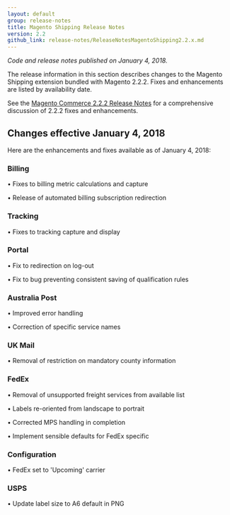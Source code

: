 ```yaml
---
layout: default
group: release-notes
title: Magento Shipping Release Notes
version: 2.2
github_link: release-notes/ReleaseNotesMagentoShipping2.2.x.md
---
```

*Code and release notes published on January 4, 2018.*



The release information in this section describes changes to the Magento Shipping extension bundled with Magento 2.2.2.  Fixes and enhancements are listed by availability date.

See the [Magento Commerce 2.2.2 Release Notes]({{page.baseurl}}release-notes/ReleaseNotes2.2.2CE.html) for a comprehensive discussion of 2.2.2 fixes and enhancements.  


## Changes effective January 4, 2018

Here are the enhancements and fixes available as of January 4, 2018:


### Billing 

• Fixes to billing metric calculations and capture 

• Release of automated billing subscription redirection


### Tracking 

• Fixes to tracking capture and display


### Portal 

• Fix to redirection on log-out  

• Fix to bug preventing consistent saving of qualification rules


### Australia Post 

• Improved error handling 

• Correction of specific service names


### UK Mail 

• Removal of restriction on mandatory county information


### FedEx 

• Removal of unsupported freight services from available list

• Labels re-oriented from landscape to portrait 

• Corrected MPS handling in completion 

• Implement sensible defaults for FedEx specific 


### Configuration 

• FedEx set to 'Upcoming' carrier


### USPS 

• Update label size to A6 default in PNG



